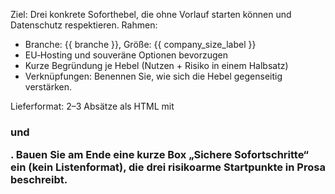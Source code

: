 Ziel: Drei konkrete Soforthebel, die ohne Vorlauf starten können und Datenschutz respektieren.
Rahmen:
- Branche: {{ branche }}, Größe: {{ company_size_label }}
- EU‑Hosting und souveräne Optionen bevorzugen
- Kurze Begründung je Hebel (Nutzen + Risiko in einem Halbsatz)
- Verknüpfungen: Benennen Sie, wie sich die Hebel gegenseitig verstärken.

Lieferformat: 2–3 Absätze als HTML mit <h3> und <p>. Bauen Sie am Ende eine kurze Box
„Sichere Sofortschritte“ ein (kein Listenformat), die drei risikoarme Startpunkte in Prosa beschreibt.
